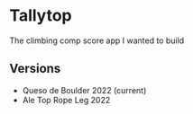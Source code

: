 # Tallytop

The climbing comp score app I wanted to build

## Versions

- Queso de Boulder 2022 (current)
- Ale Top Rope Leg 2022

